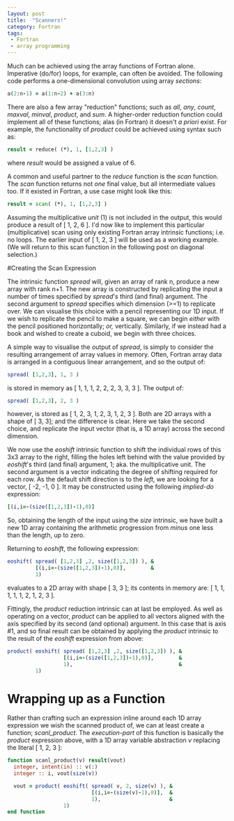 ```yaml
---
layout: post
title:  "Scanners!"
category: Fortran
tags:
 - Fortran
 - array programming
---
```


Much can be achieved using the array functions of Fortran alone. Imperative (do/for) loops, for example, can often be avoided. The following code performs a one-dimensional convolution using array *sections*:

```fortran
a(2:n-1) = a(1:n-2) + a(3:n)
```

There are also a few array "reduction" functions; such as *all*, *any*, *count*, *maxval*, *minval*, *product*, and *sum*. A higher-order reduction function could implement all of these functions; alas (in Fortran) it doesn't *a priori* exist. For example, the functionality of *product* could be achieved using syntax such as:

```fortran
result = reduce( (*), 1, [1,2,3] )
```

where *result* would be assigned a value of 6.

A common and useful partner to the *reduce* function is the *scan* function. The *scan* function returns not *one* final value, but all intermediate values too. If it existed in Fortran, a use case might look like this:

```fortran
result = scan( (*), 1, [1,2,3] )
```

Assuming the multiplicative *unit* (1) is not included in the output, this would produce a result of [ 1, 2, 6 ]. I'd now like to implement this particular (multiplicative) scan using only existing Fortran array intrinsic functions; i.e. no loops. The earlier input of [ 1, 2, 3 ] will be used as a working example. (We will return to this scan function in the following post on diagonal selection.)

#Creating the Scan Expression

The intrinsic function *spread* will, given an array of rank n, produce a new array with rank n+1. The new array is constructed by replicating the input a number of times specified by *spread*'s third (and final) argument. The second argument to *spread* specifies which dimension (&gt;=1) to replicate over.  We can visualise this choice with a pencil representing our 1D input. If we wish to replicate the pencil to make a square, we can begin *either* with the pencil positioned horizontally; *or,* vertically. Similarly, if we instead had a book and wished to create a cuboid, we begin with three choices.

A simple way to visualise the output of *spread*, is simply to consider the resulting arrangement of array values in memory. Often, Fortran array data is arranged in a contiguous linear arrangement, and so the output of:

```fortran
spread( [1,2,3], 1, 3 )
```

is stored in memory as [ 1, 1, 1, 2, 2, 2, 3, 3, 3 ]. The output of:

```fortran
spread( [1,2,3], 2, 3 )
```

however, is stored as [ 1, 2, 3, 1, 2, 3, 1, 2, 3 ]. Both are 2D arrays with a shape of [ 3, 3]; and the difference is clear. Here we take the second choice, and replicate the input vector (that is, a 1D array) across the second dimension.

We now use the *eoshift* intrinsic function to shift the individual rows of this 3x3 array to the right, filling the holes left behind with the value provided by *eoshift*'s third (and final) argument, 1; aka. the multiplicative unit. The second argument is a vector indicating the degree of shifting required for each row. As the default shift direction is to the *left*, we are looking for a vector, [ -2, -1, 0 ]. It may be constructed using the following *implied-do* expression:

```fortran
[(i,i=-(size([1,2,3])-1),0)]
```

So, obtaining the length of the input using the *size* intrinsic, we have built a new 1D array containing the arithmetic progression from *minus* one less than the length, up to zero.

Returning to *eoshift*, the following expression:

```fortran
eoshift( spread( [1,2,3] ,2, size([1,2,3]) ), &
         [(i,i=-(size([1,2,3])-1),0)],        &
         1)
```

evaluates to a 2D array with shape [ 3, 3 ]; its contents in memory are: [ 1, 1, 1, 1, 1, 2, 1, 2, 3 ].

Fittingly, the *product* reduction intrinsic can at last be employed. As well as operating on a vector, *product* can be applied to all vectors aligned with the axis specified by its second  (and optional) argument.  In this case that is axis #1, and so final result can be obtained by applying the *product* intrinsic to the result of the *eoshift* expression from above:

```fortran
product( eoshift( spread( [1,2,3] ,2, size([1,2,3]) ), &
                  [(i,i=-(size([1,2,3])-1),0)],        &
                  1),                                  &
         1)
```

# Wrapping up as a Function

Rather than crafting such an expression inline around each 1D array expression we wish the scanned product of, we can at least create a function; *scanl_product*. The *execution-part* of this function is basically the *product* expression above, with a 1D array variable abstraction *v* replacing the literal [ 1, 2, 3 ]:

```fortran
function scanl_product(v) result(vout)
  integer, intent(in) :: v(:)
  integer :: i, vout(size(v))

  vout = product( eoshift( spread( v, 2, size(v) ), &
                           [(i,i=-(size(v)-1),0)],  &
                           1),                      &
                  1)
end function
```

